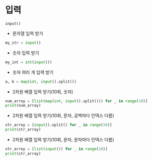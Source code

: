 # 입력

`input()`

- 문자열 입력 받기
```python
my_str = input()
```

- 숫자 입력 받기
```python
my_int = int(input())
```

- 숫자 여러 개 입력 받기
```python
a, b = map(int, input().split())
```

- 2차원 배열 입력 받기(10회, 숫자)
```python
num_array = [list(map(int, input().split())) for _ in range(10)]
print(num_array)
```

- 2차원 배열 입력 받기(10회, 문자, 공백마다 인덱스 다름)
```python
str_array = [input().split() for _ in range(10)]
print(str_array)
```

- 2차원 배열 입력 받기(10회, 문자, 문자마다 인덱스 다름)
```python
str_array = [list(input()) for _ in range(10)]
print(str_array)
```
